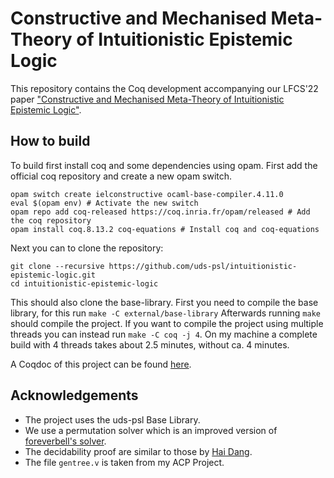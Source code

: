 
# Constructive and Mechanised Meta-Theory of Intuitionistic Epistemic Logic
This repository contains the Coq development accompanying our LFCS'22 paper ["Constructive and Mechanised Meta-Theory of Intuitionistic Epistemic Logic"](https://www.ps.uni-saarland.de/extras/iel/). 

## How to build

To build first install coq and some dependencies using  opam.
First add the official coq repository and create a new opam switch.
```
opam switch create ielconstructive ocaml-base-compiler.4.11.0 
eval $(opam env) # Activate the new switch 
opam repo add coq-released https://coq.inria.fr/opam/released # Add the coq repository
opam install coq.8.13.2 coq-equations # Install coq and coq-equations 
```
Next you can to clone the repository: 
```
git clone --recursive https://github.com/uds-psl/intuitionistic-epistemic-logic.git 
cd intuitionistic-epistemic-logic
```
This should also clone the base-library. 
First you need to compile the base library, for this run
``
make -C external/base-library
``
Afterwards running `make` should compile the project.
If you want to compile the project using multiple threads you can instead run `make -C coq -j 4`.
On my machine a complete build with 4 threads takes about 2.5 minutes, without ca. 4 minutes.

A Coqdoc of this project can be found [here](https://www.ps.uni-saarland.de/extras/iel/website/toc.html).
## Acknowledgements
* The project uses the uds-psl Base Library.
* We use a permutation solver which is an improved version of [foreverbell's solver](https://github.com/foreverbell/permutation-solver).
* The decidability proof are similar to those by [Hai Dang](https://ps.uni-saarland.de/~dang/ri-lab.php).
* The file `gentree.v` is taken from my ACP Project.

